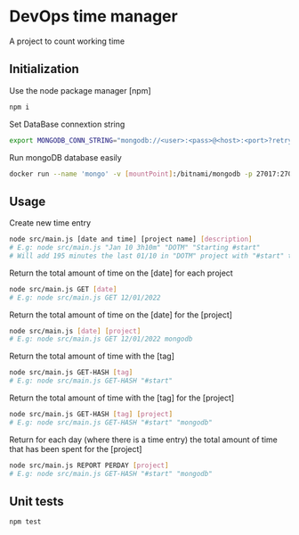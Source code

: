 # DevOps time manager

A project to count working time

## Initialization

Use the node package manager [npm]
```bash
npm i
```

Set DataBase connextion string
```bash
export MONGODB_CONN_STRING="mongodb://<user>:<pass>@<host>:<port>?retryWrites=true&w=majority&authSource=admin"
```

Run mongoDB database easily
```bash
docker run --name 'mongo' -v [mountPoint]:/bitnami/mongodb -p 27017:27017 -e MONGODB_ROOT_PASSWORD="root" bitnami/mongodb
```

## Usage
Create new time entry
```bash
node src/main.js [date and time] [project name] [description]
# E.g: node src/main.js "Jan 10 3h10m" "DOTM" "Starting #start"
# Will add 195 minutes the last 01/10 in "DOTM" project with "#start" tag
```

Return the total amount of time on the [date] for each project
```bash
node src/main.js GET [date]
# E.g: node src/main.js GET 12/01/2022
```

Return the total amount of time on the [date] for the [project]
```bash
node src/main.js [date] [project]
# E.g: node src/main.js GET 12/01/2022 mongodb
```

Return the total amount of time with the [tag]
```bash
node src/main.js GET-HASH [tag]
# E.g: node src/main.js GET-HASH "#start"
```

Return the total amount of time with the [tag] for the [project]
```bash
node src/main.js GET-HASH [tag] [project]
# E.g: node src/main.js GET-HASH "#start" "mongodb"
```

Return for each day (where there is a time entry) the total amount of time that has been spent for the [project]
```bash
node src/main.js REPORT PERDAY [project]
# E.g: node src/main.js GET-HASH "#start" "mongodb"
```

## Unit tests
```bash
npm test
```